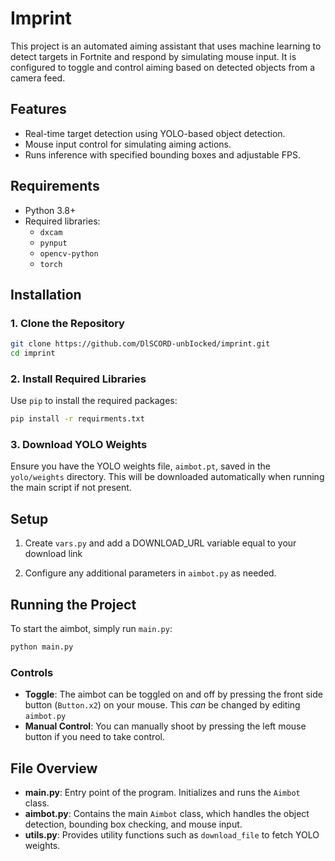 # Imprint

This project is an automated aiming assistant that uses machine learning to detect targets in Fortnite and respond by simulating mouse input. It is configured to toggle and control aiming based on detected objects from a camera feed.

## Features

- Real-time target detection using YOLO-based object detection.
- Mouse input control for simulating aiming actions.
- Runs inference with specified bounding boxes and adjustable FPS.

## Requirements

- Python 3.8+
- Required libraries:
  - `dxcam`
  - `pynput`
  - `opencv-python`
  - `torch`

## Installation

### 1. Clone the Repository
```bash
git clone https://github.com/DlSCORD-unbIocked/imprint.git
cd imprint
```

### 2. Install Required Libraries
Use `pip` to install the required packages:
```bash
pip install -r requirments.txt
```

### 3. Download YOLO Weights
Ensure you have the YOLO weights file, `aimbot.pt`, saved in the `yolo/weights` directory. This will be downloaded automatically when running the main script if not present.

## Setup

1. Create `vars.py` and add a DOWNLOAD_URL variable equal to your download link
   
2. Configure any additional parameters in `aimbot.py` as needed.

## Running the Project

To start the aimbot, simply run `main.py`:

```bash
python main.py
```

### Controls
- **Toggle**: The aimbot can be toggled on and off by pressing the front side button (`Button.x2`) on your mouse. This *can* be changed by editing `aimbot.py`
- **Manual Control**: You can manually shoot by pressing the left mouse button if you need to take control.

## File Overview

- **main.py**: Entry point of the program. Initializes and runs the `Aimbot` class.
- **aimbot.py**: Contains the main `Aimbot` class, which handles the object detection, bounding box checking, and mouse input.
- **utils.py**: Provides utility functions such as `download_file` to fetch YOLO weights.